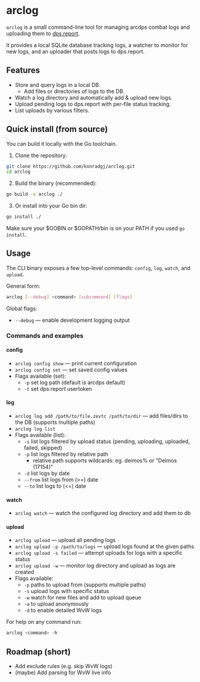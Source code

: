 # arclog

`arclog` is a small command-line tool for managing arcdps combat logs and uploading them to [dps.report](https://dps.report).

It provides a local SQLite database tracking logs, a watcher to monitor for new logs, and an uploader that posts logs to dps.report.

## Features

- Store and query logs in a local DB.
  - Add files or directories of logs to the DB.
- Watch a log directory and automatically add & upload new logs.
- Upload pending logs to dps.report with per-file status tracking.
- List uploads by various filters.

## Quick install (from source)

You can build it locally with the Go toolchain.

1. Clone the repository:

```bash
git clone https://github.com/konradgj/arclog.git
cd arclog
```

2. Build the binary (recommended):

```bash
go build -o arclog ./
```

3. Or install into your Go bin dir:

```bash
go install ./
```

Make sure your $GOBIN or $GOPATH/bin is on your PATH if you used `go install`.

## Usage

The CLI binary exposes a few top-level commands: `config`, `log`, `watch`, and `upload`.

General form:

```bash
arclog [--debug] <command> [subcommand] [flags]
```

Global flags:
- `--debug` — enable development logging output

### Commands and examples

#### config
- `arclog config show` — print current configuration
- `arclog config set` — set saved config values
- Flags available (set):
  - `-p` set log path (default is arcdps default)
  - `-t` set dps.report usertoken

#### log
- `arclog log add /path/to/file.zevtc /path/to/dir` — add files/dirs to the DB (supports multiple paths)
- `arclog log list` 
- Flags available (list):
  - `-s` list logs filtered by upload status (pending, uploading, uploaded, failed, skipped)
  - `-p` list logs filtered by relative path
    - relative path supports wildcards: eg. deimos% or "Deimos (17154)"
  - `-d` list logs by date
  - `--from` list logs from (>=) date
  - `--to` list logs to (<=) date

#### watch
- `arclog watch` — watch the configured log directory and add them to db

#### upload
- `arclog upload` — upload all pending logs
- `arclog upload -p /path/to/logs` — upload logs found at the given paths
- `arclog upload -s failed` — attempt uploads for logs with a specific status
- `arclog upload -w` — monitor log directory and upload as logs are created
- Flags available: 
  - `-p` paths to upload from (supports multiple paths)
  - `-s` upload logs with specific status
  - `-w` watch for new files and add to upload queue
  - `-a` to upload anonymously
  - `-d` to enable detailed WvW logs

For help on any command run:

```bash
arclog <command> -h
```

## Roadmap (short)

- Add exclude rules (e.g. skip WvW logs)
- (maybe) Add parsing for WvW live info
